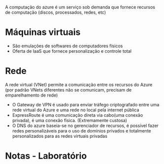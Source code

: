 

A computação do azure é um serviço sob demanda que fornece recursos de computação (discos, processados, redes, etc)

# Máquinas virtuais

- São emulações de softwares de computadores físicos
- Oferta de IaaS que fornece personalização e controle total


# Rede 

A rede virtual (VNet) permite a comunicação entre os recursos do Azure (por padrão VNets diferentes não se comunicam, precisam de emparelhamento de rede)
- O Gateway de VPN é usado para enviar tráfego criptografado entre uma rede virtual do Azure e uma rede no local pela internet pública
- ExpressRoute é uma comunicação direta via cabo(uma conexão privada), é uma conexão física. (Extremamente custosa)
- O DNS do azure baseia-se no gerenciador de recursos, é possível fazer redes personalizáveis para o uso de domínios privados e totalmente personalizados para as redes virtuais privadas

# Notas - Laboratório
